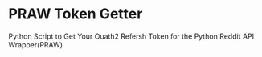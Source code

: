 # PRAW Token Getter
 Python Script to Get Your Ouath2 Refersh Token for the Python Reddit API Wrapper(PRAW)
